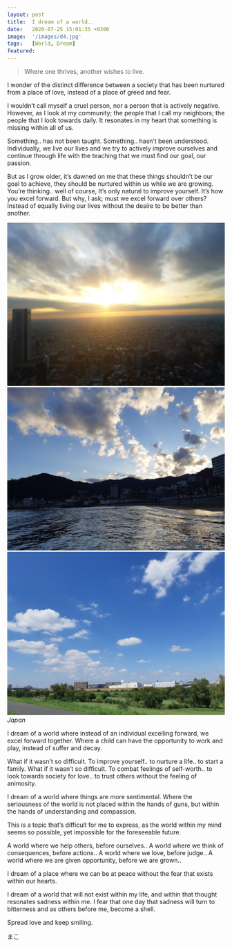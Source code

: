 ```yaml
---
layout: post
title:  I dream of a world..
date:   2020-07-25 15:01:35 +0300
image:  '/images/d4.jpg'
tags:   [World, Dream]
featured: 
---
```

> Where one thrives, another wishes to live.
>

I wonder of the distinct difference between a society that has been nurtured from a place of love, instead of a place of greed and fear. 

I wouldn’t call myself a cruel person, nor a person that is actively negative. However, as I look at my community; the people that I call my neighbors; the people that I look towards daily. It resonates in my heart that something is missing within all of us. 

Something.. has not been taught. Something.. hasn’t been understood. Individually, we live our lives and we try to actively improve ourselves and continue through life with the teaching that we must find our goal, our passion. 

But as I grow older, it’s dawned on me that these things shouldn’t be our goal to achieve, they should be nurtured within us while we are growing. You’re thinking.. well of course, It’s only natural to improve yourself. It’s how you excel forward. But why, I ask; must we excel forward over others? Instead of equally living our lives without the desire to be better than another. 

<div class="gallery-box">
  <div class="gallery">
    <img src="/images/d5.jpg">
    <img src="/images/d2.jpg">
    <img src="/images/d3.jpg">
  </div>
  <em>Japan</em>
</div>

I dream of a world where instead of an individual excelling forward, we excel forward together. Where a child can have the opportunity to work and play, instead of suffer and decay. 

What if it wasn’t so difficult. To improve yourself.. to nurture a life.. to start a family. What if it wasn’t so difficult. To combat feelings of self-worth.. to look towards society for love.. to trust others without the feeling of animosity. 

I dream of a world where things are more sentimental. Where the seriousness of the world is not placed within the hands of guns, but within the hands of understanding and compassion. 

This is a topic that’s difficult for me to express, as the world within my mind seems so possible, yet impossible for the foreseeable future. 

A world where we help others, before ourselves..
A world where we think of consequences, before actions..
A world where we love, before judge.. 
A world where we are given opportunity, before we are grown..

I dream of a place where we can be at peace without the fear that exists within our hearts. 

I dream of a world that will not exist within my life, and within that thought resonates sadness within me. I fear that one day that sadness will turn to bitterness and as others before me, become a shell. 

Spread love and keep smiling.

まこ
